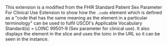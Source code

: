 This extension is a modified from the FHIR Standard Patient Sex Parameter For Clinical Use Extension to show how the  `.code` element  which is defined as a "code that has the same meaning as the element in a particular terminology" can be used to fulfil   USCDI's Applicable Vocabulary Standard(s) = LOINC 99501-9 (Sex parameter for clinical use).  It also displays the element in the slice and uses the loinc in the URL so it can be seen in the instance. 
